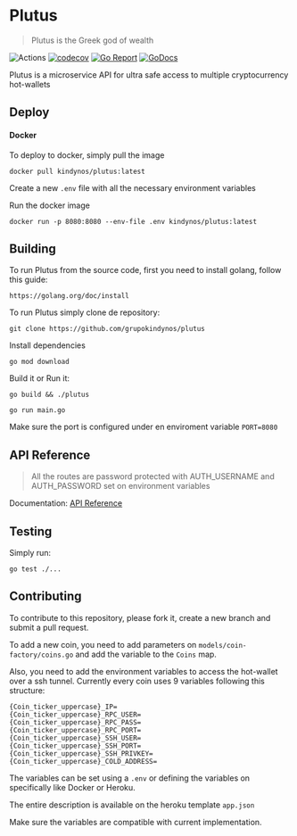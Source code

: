 # Plutus
> Plutus is the Greek god of wealth

![Actions](https://github.com/grupokindynos/plutus/workflows/Plutus/badge.svg)
[![codecov](https://codecov.io/gh/grupokindynos/plutus/branch/master/graph/badge.svg)](https://codecov.io/gh/grupokindynos/plutus)
[![Go Report](https://goreportcard.com/badge/github.com/grupokindynos/plutus)](https://goreportcard.com/report/github.com/grupokindynos/plutus) 
[![GoDocs](https://godoc.org/github.com/grupokindynos/plutus?status.svg)](http://godoc.org/github.com/grupokindynos/plutus)

Plutus is a microservice API for ultra safe access to multiple cryptocurrency hot-wallets


## Deploy

#### Docker

To deploy to docker, simply pull the image
```
docker pull kindynos/plutus:latest
```
Create a new `.env` file with all the necessary environment variables

Run the docker image
```
docker run -p 8080:8080 --env-file .env kindynos/plutus:latest 
```

## Building

To run Plutus from the source code, first you need to install golang, follow this guide:
```
https://golang.org/doc/install
```

To run Plutus simply clone de repository:

```
git clone https://github.com/grupokindynos/plutus 
```

Install dependencies
```
go mod download
```

Build it or Run it:
```
go build && ./plutus
```
```
go run main.go
```

Make sure the port is configured under en enviroment variable `PORT=8080`


## API Reference

> All the routes are password protected with AUTH_USERNAME and AUTH_PASSWORD set on environment variables

Documentation: [API Reference](https://documenter.getpostman.com/view/4345063/SVfUs7CX?version=latest)

## Testing

Simply run:
```
go test ./...
```

## Contributing

To contribute to this repository, please fork it, create a new branch and submit a pull request.

To add a new coin, you need to add parameters on `models/coin-factory/coins.go` and add the variable to the `Coins` map.

Also, you need to add the environment variables to access the hot-wallet over a ssh tunnel.
Currently every coin uses 9 variables following this structure:

```
{Coin_ticker_uppercase}_IP=
{Coin_ticker_uppercase}_RPC_USER=
{Coin_ticker_uppercase}_RPC_PASS=
{Coin_ticker_uppercase}_RPC_PORT=
{Coin_ticker_uppercase}_SSH_USER=
{Coin_ticker_uppercase}_SSH_PORT=
{Coin_ticker_uppercase}_SSH_PRIVKEY=
{Coin_ticker_uppercase}_COLD_ADDRESS=
```

The variables can be set using a `.env` or defining the variables on specifically like Docker or Heroku.

The entire description is available on the heroku template `app.json`

Make sure the variables are compatible with current implementation.